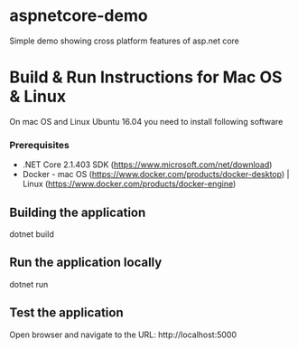 # aspnetcore-demo
Simple demo showing cross platform features of asp.net core 


# Build & Run Instructions for Mac OS & Linux

On mac OS and Linux Ubuntu 16.04 you need to install following software 

### Prerequisites 
* .NET Core 2.1.403 SDK (https://www.microsoft.com/net/download)
* Docker - mac OS (https://www.docker.com/products/docker-desktop) | Linux (https://www.docker.com/products/docker-engine)

## Building the application

dotnet build 

## Run the application locally

dotnet run 

## Test the application 

Open browser and navigate to the URL: http://localhost:5000 







